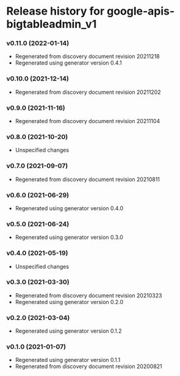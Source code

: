 # Release history for google-apis-bigtableadmin_v1

### v0.11.0 (2022-01-14)

* Regenerated from discovery document revision 20211218
* Regenerated using generator version 0.4.1

### v0.10.0 (2021-12-14)

* Regenerated from discovery document revision 20211202

### v0.9.0 (2021-11-16)

* Regenerated from discovery document revision 20211104

### v0.8.0 (2021-10-20)

* Unspecified changes

### v0.7.0 (2021-09-07)

* Regenerated from discovery document revision 20210811

### v0.6.0 (2021-06-29)

* Regenerated using generator version 0.4.0

### v0.5.0 (2021-06-24)

* Regenerated using generator version 0.3.0

### v0.4.0 (2021-05-19)

* Unspecified changes

### v0.3.0 (2021-03-30)

* Regenerated from discovery document revision 20210323
* Regenerated using generator version 0.2.0

### v0.2.0 (2021-03-04)

* Regenerated using generator version 0.1.2

### v0.1.0 (2021-01-07)

* Regenerated using generator version 0.1.1
* Regenerated from discovery document revision 20200821

